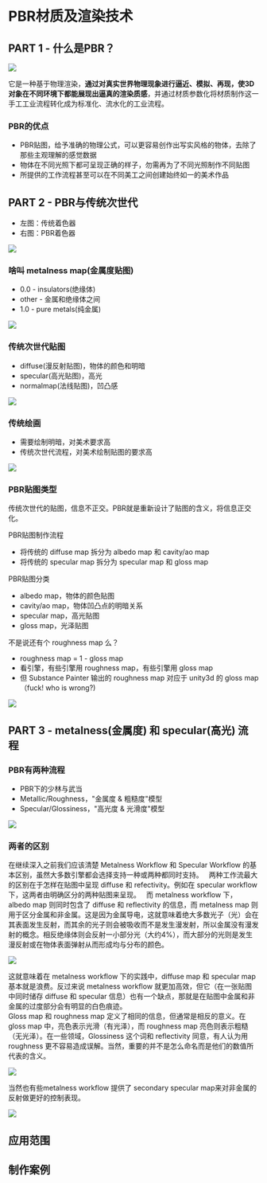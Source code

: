 # PBR材质及渲染技术

## PART 1 - 什么是PBR？

![](2019_02_23_pbr_intro/what_is_pbr.png)

它是一种基于物理渲染，**通过对真实世界物理现象进行逼近、模拟、再现，使3D对象在不同环境下都能展现出逼真的渲染质感**，并通过材质参数化将材质制作这一手工工业流程转化成为标准化、流水化的工业流程。 

### PBR的优点

 * PBR贴图，给予准确的物理公式，可以更容易创作出写实风格的物体，去除了那些主观理解的感觉数据
 * 物体在不同光照下都可呈现正确的样子，勿需再为了不同光照制作不同贴图
 * 所提供的工作流程甚至可以在不同美工之间创建始终如一的美术作品


## PART 2 - PBR与传统次世代

 * 左图：传统着色器
 * 右图：PBR着色器

![](2019_02_23_pbr_intro/old_vs_pbr.png)


### 啥叫 metalness map(金属度贴图)

 * 0.0 - insulators(绝缘体)
 * other - 金属和绝缘体之间
 * 1.0 - pure metals(纯金属)

![](2019_02_23_pbr_intro/create_metalness_map.png)


### 传统次世代贴图

 * diffuse(漫反射贴图)，物体的颜色和明暗
 * specular(高光贴图)，高光
 * normalmap(法线贴图)，凹凸感

![](2019_02_23_pbr_intro/old_texture_types.png)


### 传统绘画

 * 需要绘制明暗，对美术要求高
 * 传统次世代流程，对美术绘制贴图的要求高

![](2019_02_23_pbr_intro/old_drawing.png)


### PBR贴图类型

传统次世代的贴图，信息不正交。PBR就是重新设计了贴图的含义，将信息正交化。

PBR贴图制作流程

 * 将传统的 diffuse map 拆分为 albedo map 和 cavity/ao map
 * 将传统的 specular map 拆分为 specular map 和 gloss map

PBR贴图分类

 * albedo map，物体的颜色贴图
 * cavity/ao map，物体凹凸点的明暗关系
 * specular map，高光贴图
 * gloss map，光泽贴图

不是说还有个 roughness map 么？

 * roughness map = 1 - gloss map
 * 看引擎，有些引擎用  roughness map，有些引擎用 gloss map
 * 但 Substance Painter 输出的 roughness map 对应于 unity3d 的 gloss map（fuck! who is wrong?)

![](2019_02_23_pbr_intro/pbr_texture_types.png)


## PART 3 - metalness(金属度) 和 specular(高光) 流程

### PBR有两种流程

 * PBR下的少林与武当
 * Metallic/Roughness，"金属度 & 粗糙度"模型
 * Specular/Glossiness，"高光度 & 光滑度"模型

![](2019_02_23_pbr_intro/pbr_two_pass_types.png)


### 两者的区别

在继续深入之前我们应该清楚 Metalness Workflow 和 Specular Workflow 的基本区别，虽然大多数引擎都会选择支持一种或两种都同时支持。
 
两种工作流最大的区别在于怎样在贴图中呈现 diffuse 和 refectivity。例如在 specular workflow 下，这两者由明确区分的两种贴图来呈现。
 
而 metalness workflow 下，albedo map 则同时包含了 diffuse 和 reflectivity 的信息，而 metalness map 则用于区分金属和非金属。这是因为金属导电，这就意味着绝大多数光子（光）会在其表面发生反射，而其余的光子则会被吸收而不是发生漫发射，所以金属没有漫发射的概念。相反绝缘体则会反射一小部分光（大约4%），而大部分的光则是发生漫反射或在物体表面弹射从而形成均与分布的颜色。

![](2019_02_23_pbr_intro/metalness_workflow.png)

这就意味着在 metalness workflow 下的实践中，diffuse map 和 specular map 基本就是浪费。反过来说 metalness workflow 就更加高效，但它（在一张贴图中同时储存 diffuse 和 specular 信息）也有一个缺点，那就是在贴图中金属和非金属的过度部分会有明显的白色痕迹。
   
Gloss map 和 roughness map 定义了相同的信息，但通常是相反的意义。在 gloss map 中，亮色表示光滑（有光泽），而 roughness map 亮色则表示粗糙（无光泽）。在一些领域，Glossiness 这个词和 reflectivity 同意，有人认为用 roughness 更不容易造成误解。当然，重要的并不是怎么命名而是他们的数值所代表的含义。

![](2019_02_23_pbr_intro/specular_vs_metalness_workflow.png)

当然也有些metalness workflow 提供了 secondary specular map来对非金属的反射做更好的控制表现。

![](2019_02_23_pbr_intro/specular_vs_metalness_workflow2.png)

## 应用范围

## 制作案例

